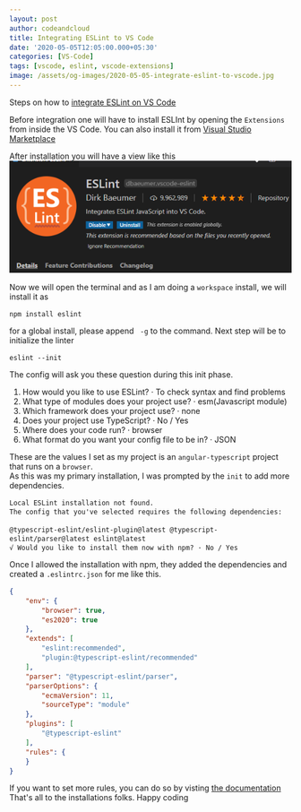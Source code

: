 ```yaml
---
layout: post
author: codeandcloud
title: Integrating ESLint to VS Code 
date: '2020-05-05T12:05:00.000+05:30'
categories: [VS-Code]
tags: [vscode, eslint, vscode-extensions]
image: /assets/og-images/2020-05-05-integrate-eslint-to-vscode.jpg
---
```


Steps on how to [integrate ESLint on VS Code][1]

Before integration one will have to install ESLInt by opening the `Extensions` from inside the VS Code. You can also install it from [Visual Studio Marketplace][2]

After installation you will have a view like this  
![ESLint Extension Image][3]

Now we will open the terminal and as I am doing a `workspace` install, we will install it as

```shell
npm install eslint
```
for a global install, please append ` -g` to the command. Next step will be to initialize the linter

```shell
eslint --init
```
The config will ask you these question during this init phase.

1. How would you like to use ESLint? · To check syntax and find problems
2. What type of modules does your project use? · esm(Javascript module)
3. Which framework does your project use? · none
4. Does your project use TypeScript? · No / Yes
5. Where does your code run? · browser
6. What format do you want your config file to be in? · JSON

These are the values I set as my project is an `angular-typescript` project that runs on a `browser`.  
As this was my primary installation, I was prompted by the `init` to add more dependencies.

```terminal
Local ESLint installation not found.
The config that you've selected requires the following dependencies:

@typescript-eslint/eslint-plugin@latest @typescript-eslint/parser@latest eslint@latest
√ Would you like to install them now with npm? · No / Yes
```

Once I allowed the installation with npm, they added the dependencies and created a `.eslintrc.json` for me like this.

```json
{
    "env": {
        "browser": true,
        "es2020": true
    },
    "extends": [
        "eslint:recommended",
        "plugin:@typescript-eslint/recommended"
    ],
    "parser": "@typescript-eslint/parser",
    "parserOptions": {
        "ecmaVersion": 11,
        "sourceType": "module"
    },
    "plugins": [
        "@typescript-eslint"
    ],
    "rules": {
    }
}
```
If you want to set more rules, you can do so by visting [the documentation][4]  
That's all to the installations folks. Happy coding

[1]: https://eslint.org/
[2]: https://marketplace.visualstudio.com/items?itemName=dbaeumer.vscode-eslint
[3]: /assets/post-images/2020-05/eslint.png
[4]: https://eslint.org/docs/rules/

